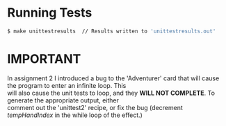 Running Tests
===

```bash
$ make unittestresults  // Results written to 'unittestresults.out'
```

IMPORTANT
===
In assignment 2 I introduced a bug to the 'Adventurer' card that will cause the program to enter an infinite loop. This  
will also cause the unit tests to loop, and they **WILL NOT COMPLETE**. To generate the appropriate output, either  
comment out the 'unittest2' recipe, or fix the bug (decrement *tempHandIndex* in the while loop of the effect.)
